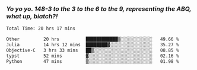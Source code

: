 ### ***Yo yo yo. 148-3 to the 3 to the 6 to the 9, representing the ABQ, what up, biatch?!***

<!--START_SECTION:waka-->

```txt
Total Time: 20 hrs 17 mins

Other         20 hrs          ████████████▒░░░░░░░░░░░░   49.66 %
Julia         14 hrs 12 mins  ████████▓░░░░░░░░░░░░░░░░   35.27 %
Objective-C   3 hrs 33 mins   ██▒░░░░░░░░░░░░░░░░░░░░░░   08.85 %
typst         52 mins         ▓░░░░░░░░░░░░░░░░░░░░░░░░   02.16 %
Python        47 mins         ▒░░░░░░░░░░░░░░░░░░░░░░░░   01.98 %
```

<!--END_SECTION:waka-->

<!--
**AJMC2002/AJMC2002** is a ✨ _special_ ✨ repository because its `README.md` (this file) appears on your GitHub profile.

Here are some ideas to get you started:

- 🔭 I’m currently working on ...
- 🌱 I’m currently learning ...
- 👯 I’m looking to collaborate on ...
- 🤔 I’m looking for help with ...
- 💬 Ask me about ...
- 📫 How to reach me: ...
- 😄 Pronouns: ...
- ⚡ Fun fact: ...
-->
